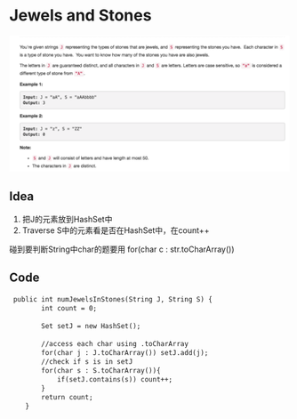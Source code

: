 # Jewels and Stones

![](../../../../../.gitbook/assets/screen-shot-2018-04-05-at-10.34.56-pm.png)

## Idea

1. 把J的元素放到HashSet中
2. Traverse S中的元素看是否在HashSet中，在count++

碰到要判断String中char的题要用 for\(char c : str.toCharArray\(\)\)

## Code

```text
 public int numJewelsInStones(String J, String S) {
        int count = 0;

        Set setJ = new HashSet();

        //access each char using .toCharArray
        for(char j : J.toCharArray()) setJ.add(j);
        //check if s is in setJ
        for(char s : S.toCharArray()){
            if(setJ.contains(s)) count++;
        }
        return count;   
    }
```

